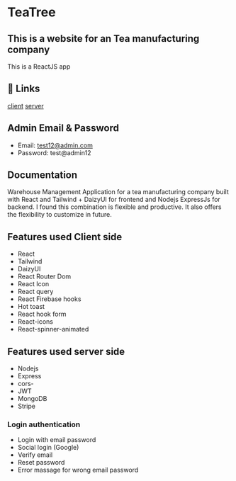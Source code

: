 # TeaTree
## This is a website for an Tea manufacturing company
This is a ReactJS app

## 🔗 Links
[client](https://tea-tree-6ed1f.web.app/)
[server](https://teatree-server.onrender.com/)

## Admin Email & Password

- Email: test12@admin.com
- Password: test@admin12

## Documentation
Warehouse Management Application for a tea manufacturing company built with React and Tailwind + DaizyUI for frontend and Nodejs ExpressJs for backend. I found this combination is flexible and productive. It also offers the flexibility to customize in future. 

## Features used Client side
- React
- Tailwind
- DaizyUI
- React Router Dom 
- React Icon 
- React query 
- React Firebase hooks
- Hot toast 
- React hook form
- React-icons
- React-spinner-animated
## Features used server side
- Nodejs
- Express
- cors-
- JWT
- MongoDB
- Stripe
### Login authentication
- Login with email password 
- Social login (Google)
- Verify email 
- Reset password 
- Error massage for wrong email password 
